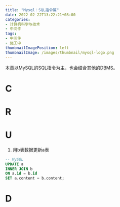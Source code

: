 ```yaml
---
title: "Mysql：SQL指令篇"
date: 2022-02-22T13:22:21+08:00
categories:
- 计算机科学与技术
- 中间件
tags:
- 中间件
- 施工中
thumbnailImagePosition: left
thumbnailImage: /images/thumbnail/mysql-logo.png
---
```

本章以MySQL的SQL指令为主，也会结合其他的DBMS。
<!--more-->
# C

# R

# U
1. 用b表数据更新a表
```sql
-- MySQL
UPDATE a
INNER JOIN b
ON a.id = b.id
SET a.content = b.content; 
```

# D